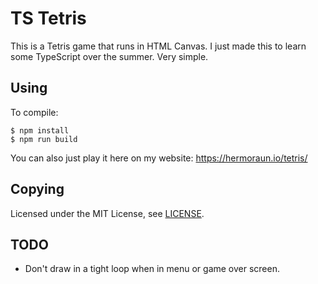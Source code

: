 # TS Tetris

This is a Tetris game that runs in HTML Canvas.
I just made this to learn some TypeScript over the summer. Very simple.

## Using

To compile:

```
$ npm install
$ npm run build
```

You can also just play it here on my website: https://hermoraun.io/tetris/

## Copying

Licensed under the MIT License, see [LICENSE](LICENSE).

## TODO

* Don't draw in a tight loop when in menu or game over screen.
